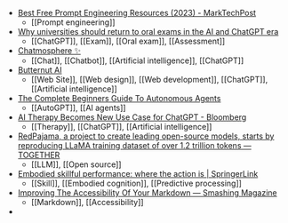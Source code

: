 - [Best Free Prompt Engineering Resources (2023) - MarkTechPost](https://www.marktechpost.com/2023/04/04/best-free-prompt-engineering-resources-2023/)
	- [[Prompt engineering]]
- [Why universities should return to oral exams in the AI and ChatGPT era](https://theconversation.com/why-universities-should-return-to-oral-exams-in-the-ai-and-chatgpt-era-203429)
	- [[ChatGPT]], [[Exam]], [[Oral exam]], [[Assessment]]
- [Chatmosphere ✨](https://chatmosphere.ai/)
	- [[Chat]], [[Chatbot]], [[Artificial intelligence]], [[ChatGPT]]
- [Butternut AI](https://butternut.ai/)
	- [[Web Site]], [[Web design]], [[Web development]], [[ChatGPT]], [[Artificial intelligence]]
- [The Complete Beginners Guide To Autonomous Agents](https://www.mattprd.com/p/the-complete-beginners-guide-to-autonomous-agents)
	- [[AutoGPT]], [[AI agents]]
- [AI Therapy Becomes New Use Case for ChatGPT - Bloomberg](https://www.bloomberg.com/news/articles/2023-04-18/ai-therapy-becomes-new-use-case-for-chatgpt)
	- [[Therapy]], [[ChatGPT]], [[Artificial intelligence]]
- [RedPajama, a project to create leading open-source models, starts by reproducing LLaMA training dataset of over 1.2 trillion tokens — TOGETHER](https://www.together.xyz/blog/redpajama)
	- [[LLM]], [[Open source]]
- [Embodied skillful performance: where the action is | SpringerLink](https://link.springer.com/article/10.1007/s11229-020-02986-5)
	- [[Skill]], [[Embodied cognition]], [[Predictive processing]]
- [Improving The Accessibility Of Your Markdown — Smashing Magazine](https://www.smashingmagazine.com/2021/09/improving-accessibility-of-markdown/)
	- [[Markdown]], [[Accessibility]]
-
